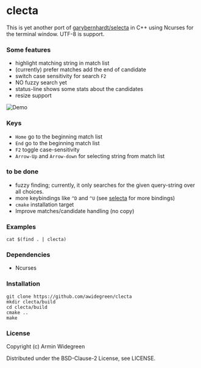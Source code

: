 # clecta

This is yet another port of [garybernhardt/selecta](https://github.com/garybernhardt/selecta) in C++ using Ncurses for the terminal window. UTF-8 is support.

### Some features
* highlight matching string in match list
* (currently) prefer matches add the end of candidate 
* switch case sensitivity for search `F2`
* NO fuzzy search yet 
* status-line shows some stats about the candidates
* resize support

![Demo](https://raw.github.com/awidegreen/clecta/master/demo.gif)

### Keys
* `Home` go to the beginning match list
* `End` go to the beginning match list
* `F2` toggle case-sensitivity
* `Arrow-Up` and `Arrow-down` for selecting string from match list 

### to be done 
* fuzzy finding; currently, it only searches for the given query-string over all choices.
* more keybindings like `^D` and `^U` (see [selecta](https://github.com/garybernhardt/selecta) for more bindings)
* `cmake` installation target
* Improve matches/candidate handling (no copy)

### Examples

```
cat $(find . | clecta)
```

### Dependencies
* Ncurses

### Installation
```
git clone https://github.com/awidegreen/clecta 
mkdir clecta/build
cd clecta/build
cmake ..
make
```

### License
Copyright (c) Armin Widegreen

Distributed under the BSD-Clause-2 License, see LICENSE.
